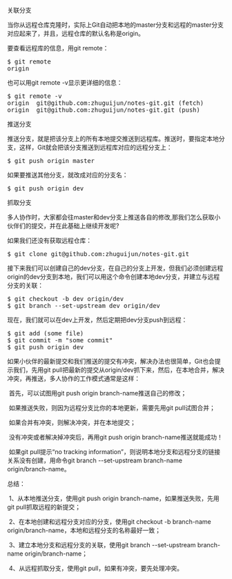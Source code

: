 关联分支

当你从远程仓库克隆时，实际上Git自动把本地的master分支和远程的master分支对应起来了，并且，远程仓库的默认名称是origin。

要查看远程库的信息，用git remote：
<pre>
$ git remote
origin
</pre>
也可以用git remote -v显示更详细的信息：
<pre>
$ git remote -v
origin  git@github.com:zhuguijun/notes-git.git (fetch)
origin  git@github.com:zhuguijun/notes-git.git (push)
</pre>
推送分支


推送分支，就是把该分支上的所有本地提交推送到远程库。推送时，要指定本地分支，这样，Git就会把该分支推送到远程库对应的远程分支上：
<pre>
$ git push origin master
</pre>
如果要推送其他分支，就改成对应的分支名：
<pre>
$ git push origin dev
</pre>

抓取分支


多人协作时，大家都会往master和dev分支上推送各自的修改,那我们怎么获取小伙伴们的提交，并在此基础上继续开发呢?

如果我们还没有获取远程仓库：
<pre>
$ git clone git@github.com:zhuguijun/notes-git.git
</pre>
接下来我们可以创建自己的dev分支，在自己的分支上开发，但我们必须创建远程origin的dev分支到本地，我们可以用这个命令创建本地dev分支，并建立与远程分支的关联：
<pre>
$ git checkout -b dev origin/dev
$ git branch --set-upstream dev origin/dev
</pre>
现在，我们就可以在dev上开发，然后定期把dev分支push到远程：
<pre>
$ git add (some file)
$ git commit -m "some commit"
$ git push origin dev
</pre>
如果小伙伴的最新提交和我们推送的提交有冲突，解决办法也很简单，Git也会提示我们，先用git pull把最新的提交从origin/dev抓下来，然后，在本地合并，解决冲突，再推送，多人协作的工作模式通常是这样：

&nbsp;首先，可以试图用git push origin branch-name推送自己的修改；

&nbsp;如果推送失败，则因为远程分支比你的本地更新，需要先用git pull试图合并；

&nbsp;如果合并有冲突，则解决冲突，并在本地提交；

&nbsp;没有冲突或者解决掉冲突后，再用git push origin branch-name推送就能成功！

&nbsp;如果git pull提示“no tracking information”，则说明本地分支和远程分支的链接关系没有创建，用命令git branch --set-upstream branch-name origin/branch-name。

总结：

&nbsp;1、从本地推送分支，使用git push origin branch-name，如果推送失败，先用git pull抓取远程的新提交；

&nbsp;2、在本地创建和远程分支对应的分支，使用git checkout -b branch-name origin/branch-name，本地和远程分支的名称最好一致；

&nbsp;3、建立本地分支和远程分支的关联，使用git branch --set-upstream branch-name origin/branch-name；

&nbsp;4、从远程抓取分支，使用git pull，如果有冲突，要先处理冲突。







